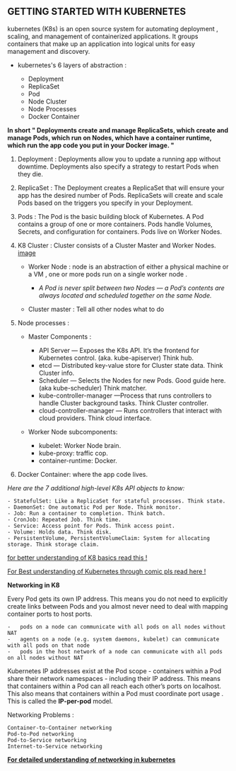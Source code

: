 ## GETTING STARTED WITH KUBERNETES 

kubernetes (K8s) is an open source system for automating deployment , scaling, and management of containerized applications. It groups containers that make up an application into logical units for easy management and discovery.

- kubernetes's 6 layers of abstraction :

    - Deployment
    - ReplicaSet
    - Pod
    - Node Cluster
    - Node Processes
    - Docker Container

**In short " Deployments create and manage ReplicaSets, which create and manage Pods, which run on Nodes, which have a container runtime, which run the app code you put in your Docker image. "**

1. Deployment : Deployments allow you to update a running app without downtime. Deployments also specify a strategy to restart Pods when they die.

2. ReplicaSet : The Deployment creates a ReplicaSet that will ensure your app has the desired number of Pods. ReplicaSets will create and scale Pods based on the triggers you specify in your Deployment.

3. Pods : The Pod is the basic building block of Kubernetes. A Pod contains a group of one or more containers. Pods handle Volumes, Secrets, and configuration for containers. Pods live on Worker Nodes.

4. K8 Cluster : Cluster consists of a Cluster Master and Worker Nodes. [image](https://miro.medium.com/max/754/1*gT5K52iFTJf6SDhwWBaClQ.png)

    - Worker Node : node is an abstraction of either a physical machine or a VM , one or more pods run on a single worker node . 
        - *A Pod is never split between two Nodes — a Pod’s contents are always located and scheduled together on the same Node.*

    - Cluster master : Tell all other nodes what to do

5. Node processes :
    - Master Components : 
        - API Server — Exposes the K8s API. It’s the frontend for Kubernetes control. (aka. kube-apiserver) Think hub.
        -   etcd — Distributed key-value store for Cluster state data. Think Cluster info.
        -   Scheduler — Selects the Nodes for new Pods. Good guide here. (aka kube-scheduler) Think matcher.
        -   kube-controller-manager —Process that runs controllers to handle Cluster background tasks. Think Cluster controller.
        -   cloud-controller-manager — Runs controllers that interact with cloud providers. Think cloud interface.

    - Worker Node subcomponents:
        - kubelet: Worker Node brain.
        - kube-proxy: traffic cop.
        - container-runtime: Docker.    

6. Docker Container: where the app code lives.


*Here are the 7 additional high-level K8s API objects to know:*

    - StatefulSet: Like a ReplicaSet for stateful processes. Think state.
    - DaemonSet: One automatic Pod per Node. Think monitor.
    - Job: Run a container to completion. Think batch.
    - CronJob: Repeated Job. Think time.
    - Service: Access point for Pods. Think access point.
    - Volume: Holds data. Think disk.
    - PersistentVolume, PersistentVolumeClaim: System for allocating storage. Think storage claim.

[for better understanding of K8 basics read this !](https://towardsdatascience.com/key-kubernetes-concepts-62939f4bc08e)

[For Best understanding of Kubernetes through comic pls read here !](https://cloud.google.com/kubernetes-engine/kubernetes-comic/)

**Networking in K8**

Every Pod gets its own IP address. This means you do not need to explicitly create links between Pods and you almost never need to deal with mapping container ports to host ports.

    -   pods on a node can communicate with all pods on all nodes without NAT
    -   agents on a node (e.g. system daemons, kubelet) can communicate with all pods on that node
    -   pods in the host network of a node can communicate with all pods on all nodes without NAT 

Kubernetes IP addresses exist at the Pod scope - containers within a Pod share their network namespaces - including their IP address. This means that containers within a Pod can all reach each other’s ports on localhost. This also means that containers within a Pod must coordinate port usage . This is called the **IP-per-pod** model.  

Networking Problems :


    Container-to-Container networking
    Pod-to-Pod networking
    Pod-to-Service networking
    Internet-to-Service networking


[**For detailed understanding of networking in kubernetes**](https://sookocheff.com/post/kubernetes/understanding-kubernetes-networking-model/)